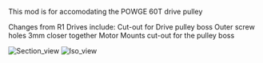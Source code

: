 This mod is for accomodating the POWGE 60T drive pulley

Changes from R1 Drives include:
Cut-out for Drive pulley boss
Outer screw holes 3mm closer together
Motor Mounts cut-out for the pulley boss

![Section_view](https://github.com/user-attachments/assets/d2821dd2-cc64-4327-a5b0-4934db5ac65a)
![Iso_view](https://github.com/user-attachments/assets/e94638ea-4a84-4efc-8dcc-3f5b0e353722)
